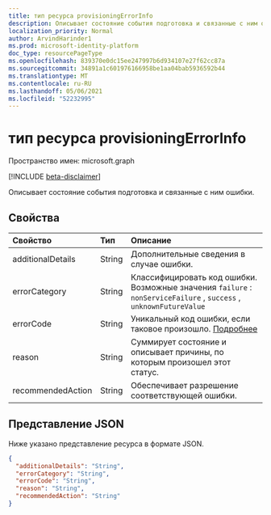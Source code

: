 ```yaml
---
title: тип ресурса provisioningErrorInfo
description: Описывает состояние события подготовка и связанные с ним ошибки.
localization_priority: Normal
author: ArvindHarinder1
ms.prod: microsoft-identity-platform
doc_type: resourcePageType
ms.openlocfilehash: 839370e0dc15ee247997b6d934107e27f62cc87a
ms.sourcegitcommit: 34891a1c601976166958be1aa04bab5936592b44
ms.translationtype: MT
ms.contentlocale: ru-RU
ms.lasthandoff: 05/06/2021
ms.locfileid: "52232995"
---
```

# <a name="provisioningerrorinfo-resource-type"></a>тип ресурса provisioningErrorInfo

Пространство имен: microsoft.graph

[!INCLUDE [beta-disclaimer](../../includes/beta-disclaimer.md)]

Описывает состояние события подготовка и связанные с ним ошибки. 

## <a name="properties"></a>Свойства

| Свойство     | Тип        | Описание |
|:-------------|:------------|:------------|
|additionalDetails|String|Дополнительные сведения в случае ошибки.|
|errorCategory|String|Классифицировать код ошибки. Возможные значения `failure` : `nonServiceFailure` , `success` , `unknownFutureValue`|
|errorCode|String|Уникальный код ошибки, если таковое произошло. [Подробнее](https://docs.microsoft.com/azure/active-directory/reports-monitoring/concept-provisioning-logs#error-codes)|
|reason|String|Суммирует состояние и описывает причины, по которым произошел этот статус.|
|recommendedAction|String|Обеспечивает разрешение соответствующей ошибки.|

## <a name="json-representation"></a>Представление JSON

Ниже указано представление ресурса в формате JSON.

<!-- {
  "blockType": "resource",
  "optionalProperties": [

  ],
  "@odata.type": "microsoft.graph.provisioningErrorInfo",
  "baseType": null
}-->

```json
{
  "additionalDetails": "String",
  "errorCategory": "String",
  "errorCode": "String",
  "reason": "String",
  "recommendedAction": "String"
}
```

<!-- uuid: 16cd6b66-4b1a-43a1-adaf-3a886856ed98
2019-02-04 14:57:30 UTC -->
<!-- {
  "type": "#page.annotation",
  "description": "provisioningErrorInfo resource",
  "keywords": "",
  "section": "documentation",
  "tocPath": ""
}-->


